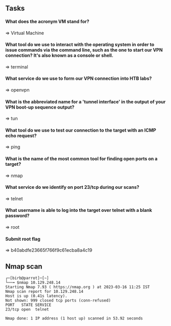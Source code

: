 ## Tasks

#### What does the acronym VM stand for?
=> Virtual Machine

#### What tool do we use to interact with the operating system in order to issue commands via the command line, such as the one to start our VPN connection? It's also known as a console or shell.
=> terminal

#### What service do we use to form our VPN connection into HTB labs?
=> openvpn

#### What is the abbreviated name for a 'tunnel interface' in the output of your VPN boot-up sequence output?
=> tun

#### What tool do we use to test our connection to the target with an ICMP echo request?
=> ping

#### What is the name of the most common tool for finding open ports on a target?
=> nmap

#### What service do we identify on port 23/tcp during our scans?
=> telnet

#### What username is able to log into the target over telnet with a blank password?
=> root

#### Submit root flag
=> b40abdfe23665f766f9c61ecba8a4c19

## Nmap scan

```
┌─[birb@parrot]─[~]
└──╼ $nmap 10.129.248.14
Starting Nmap 7.93 ( https://nmap.org ) at 2023-03-16 11:25 IST
Nmap scan report for 10.129.248.14
Host is up (0.41s latency).
Not shown: 999 closed tcp ports (conn-refused)
PORT   STATE SERVICE
23/tcp open  telnet

Nmap done: 1 IP address (1 host up) scanned in 53.92 seconds
```
